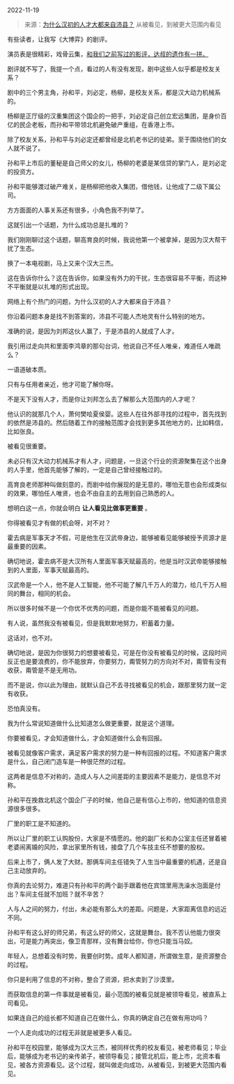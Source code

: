 2022-11-19

> 来源：[为什么汉初的人才大都来自沛县？](http://mp.weixin.qq.com/s?__biz=MzU3NDc5Nzc0NQ==&mid=2247521173&idx=1&sn=65c76c189837bc205f74750879731690&chksm=fd2e314bca59b85d401177c56dc0b2ef4e23ae7569bae7b87fc9f0dfd4384a289fe48f45bd9b&scene=27#wechat_redirect)
> 从被看见，到被更大范围内看见

有些读者，让我写《大博弈》的剧评。

演员表是很精彩，戏骨云集，[和我们之前写过的影评，达叔的遗作有一拼。](http://mp.weixin.qq.com/s?__biz=MzU0MjYwNDU2Mw==&mid=2247508671&idx=1&sn=8d7577ca765213db338b2c64f4477092&chksm=fb1acec3cc6d47d56b6694b1c1ce02e8f8e0c45c678630c61feab932fa831f82db57fe19ad89&scene=21#wechat_redirect)  

剧评就不写了，我提一个点，看过的人有没有发现，剧中这些人似乎都是校友关系？  

剧中的三个男主角，孙和平，刘必定，杨柳，是校友关系，都是汉大动力机械系的。

杨柳是正厅级的汉重集团这个国企的一把手，刘必定自己创立宏远集团，是身价百亿的民企老板，而孙和平带领北机避免破产重组，在香港上市。

除了校友关系，孙和平与刘必定还都曾经是北机老书记的徒弟。至于围绕他们的女人就不说了。

孙和平上市后的董秘是自己师父的女儿，杨柳的老婆是某信贷的掌门人，是刘必定的投资方。

孙和平能够渡过破产难关，是杨柳把他收入集团，借他钱，让他成了二级下属公司。

方方面面的人事关系还有很多，小角色我不列举了。  

这就引出一个话题，为什么成功总是扎堆的？  

我们刚刚聊过这个话题，聊高育良的时候，我说他第一个被拿掉，是因为汉大帮干扰了生态。

换了一本电视剧，马上又来个汉大三杰。  

这在告诉你什么？这在告诉你，如果没有外力的干扰，生态很容易不平衡，而这种不平衡就是以扎堆的形式出现。  

网络上有个热门的问题，为什么汉初的人才大都来自于沛县？  

你沿着问题本身是找不到答案的，沛县不可能人杰地灵有什么特别的地方。

准确的说，是因为刘邦这伙人赢了，于是沛县的人就成了人才。  

我引用过走向共和里面李鸿章的那句台词，他说自己不任人唯亲，难道任人唯疏么？  

一语道破本质。  

只有与任用者亲近，他才可能了解你呀。

不是天下没有人才，而是你让刘邦怎么去了解那么大范围内的人才呢？  

他认识的就那几个人，萧何樊哙夏侯婴。这些人在往外部寻找的过程中，首先找到的依然是沛县的。然后随着工作的接触范围才会找到更多其他地方的，比如韩信，比如张良。  

被看见很重要。  

未必只有汉大动力机械系才有人才，问题是，一旦这个行业的资源聚集在这个出身的人手里，他首先能够了解的，一定是自己曾经接触过的。

高育良老师那种叫做刻意的，而剧中给你展现的是无意的，哪怕无意也会形成类似的效果，哪怕任人唯贤，也会不由自主的去用到自己熟悉的人。  

想明白这一点，你就会明白 **让人看见比做事更重要** 。  

你得被看见才有做的机会呀，对不对？  

霍去病是军事天才不假，可是他生在汉武帝身边，能够被看见能够被授予资源才是最重要的因素。  

确切地说，霍去病不是大汉所有人里面军事天赋最高的，他是当时汉武帝能够接触到的人里面，军事天赋最高的。  

汉武帝是一个人，他不是人工智能，他不可能了解几千万人的潜力，给几千万人相同的舞台，相同的机会。  

所以很多时候不是一个你优不优秀的问题，而是你能不能被看见的问题。  

有人说，虽然我没有被看见，但是我默默地努力，积蓄着力量。  

这话对，也不对。

确切地说，是因为你很努力的想要被看见，可是在你没有被看见的时候，这段时间反正也是要浪费的，你不能放弃，你要努力，甭管努力的方向对不对，甭管有没有收获，甭管是不是无用功。

而不是说，你以此为理由，就默认自己不去寻找被看见的机会，跟那里努力就一定有收获。  

恐怕真没有。

我为什么常说知道做什么比知道怎么做更重要，就是这个道理。

你要被看见，才会知道做什么，才会知道做什么会有回报。

被看见就像客户需求，满足客户需求的努力是一种有回报的过程。不知道客户需求是什么，自己闭门造车是一种很茫然的过程。  

这两者是信息不对称的，造成人与人之间差距的主要因素不是能力，是信息不对称。  

孙和平在挽救北机这个国企厂子的时候，他自己是有信心上市的，他知道的信息资源很多很多。

厂里的职工是不知道的。  

所以让厂里的职工认购股份，大家是不情愿的。他的副厂长和办公室主任还冒着被老婆闹离婚的风险，拿出家里所有钱，接盘了几个车技主任不想要的股权。  

后来上市了，俩人发了大财。那俩车间主任错失了人生当中最重要的机遇，还是自己主动放弃的。  

你真的去论努力，难道只有孙和平的两个副手跟着他在宾馆里用洗澡水泡面是付出？车间主任就不加班？就不辛苦？  

人与人之间的努力，付出，未必能有那么大的差距。问题是，大家距离信息的远近不同。  

孙和平有这么好的师兄弟，有这么好的师父，这就是舞台。我不否认他能力很突出，可是能力再突出，像卫青那样，没有舞台给你，你也只能当马奴。  

年轻人，总想着没有时势，我要创时势。成年人都知道，所谓做生意，是资源整合的过程。  

你只是利用了信息的不对称，整合了资源，把水卖到了沙漠里。

而获取信息的第一件事就是被看见，最小范围的被看见就是被领导看见，被直系上司看见。

如果连自己的组长都不知道自己在做什么，你真的确定自己在做有用功吗？

一个人走向成功的过程无非就是被更多人看见。  

孙和平在校园里，能够成为汉大三杰，被同样优秀的校友看见，被老师看见；毕业后，能够成为老书记的亲传弟子，被领导看见；接管北机后，能上市，北资本看见，被各方资源看见。这个过程，就叫做走向成功，从被看见，到被更大范围内看见。

